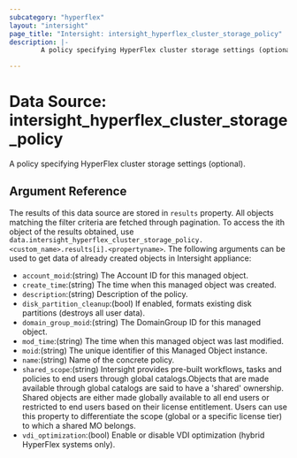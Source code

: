 ```yaml
---
subcategory: "hyperflex"
layout: "intersight"
page_title: "Intersight: intersight_hyperflex_cluster_storage_policy"
description: |-
        A policy specifying HyperFlex cluster storage settings (optional).

---
```


# Data Source: intersight_hyperflex_cluster_storage_policy
A policy specifying HyperFlex cluster storage settings (optional).
## Argument Reference
The results of this data source are stored in `results` property.
All objects matching the filter criteria are fetched through pagination.
To access the ith object of the results obtained, use `data.intersight_hyperflex_cluster_storage_policy.<custom_name>.results[i].<propertyname>`.
The following arguments can be used to get data of already created objects in Intersight appliance:
* `account_moid`:(string) The Account ID for this managed object. 
* `create_time`:(string) The time when this managed object was created. 
* `description`:(string) Description of the policy. 
* `disk_partition_cleanup`:(bool) If enabled, formats existing disk partitions (destroys all user data). 
* `domain_group_moid`:(string) The DomainGroup ID for this managed object. 
* `mod_time`:(string) The time when this managed object was last modified. 
* `moid`:(string) The unique identifier of this Managed Object instance. 
* `name`:(string) Name of the concrete policy. 
* `shared_scope`:(string) Intersight provides pre-built workflows, tasks and policies to end users through global catalogs.Objects that are made available through global catalogs are said to have a 'shared' ownership. Shared objects are either made globally available to all end users or restricted to end users based on their license entitlement. Users can use this property to differentiate the scope (global or a specific license tier) to which a shared MO belongs. 
* `vdi_optimization`:(bool) Enable or disable VDI optimization (hybrid HyperFlex systems only). 
 
